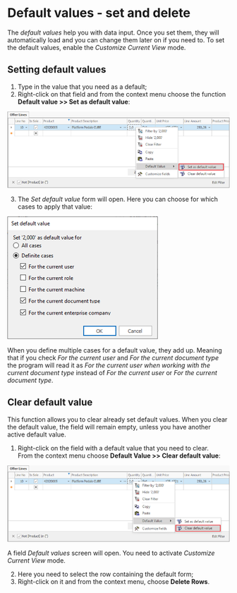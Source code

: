 # Default values - set and delete

The *default values* help you with data input. Once you set them, they will automatically load and you can change them later on if you need to. To set the default values, enable the *Customize Current View* mode.

## Setting default values

1. Type in the value that you need as a default; <br>
2. Right-click on that field and from the context menu choose the function <b>Default value >> Set as default value</b>:

![Set default value](pictures/set-default-value.png) 

3. The *Set default value* form will open. Here you can choose for which cases to apply that value:

![Default value cases](pictures/default-value-cases.png) 

When you define multiple cases for a default value, they add up. Meaning that if you check *For the current user* and *For the current document type* the program will read it as *For the current user when working with the current document type* instead of *For the current user* or *For the current document type*.

## Clear default value 

This function allows you to clear already set default values. When you clear the default value, the field will remain empty, unless you have another active default value.

1. Right-click on the field with a default value that you need to clear. <br>
From the context menu choose <b>Default Value >> Clear default value</b>:

![Clear default value](pictures/clear-default-value.png) 

A field *Default values* screen will open. You need to activate *Customize Current View* mode. 

2. Here you need to select the row containing the default form;
3. Right-click on it and from the context menu, choose **Delete Rows**.
